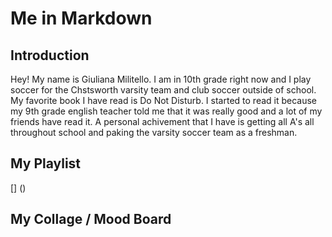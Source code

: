 # Me in Markdown

## Introduction
Hey! My name is Giuliana Militello. I am in 10th grade right now and I play soccer for the Chstsworth varsity team and club soccer outside of school. My favorite book I have read is Do Not Disturb. I started to read it because my 9th grade english teacher told me that it was really good and a lot of my friends have read it. A personal achivement that I have is getting all A's all throughout school and paking the varsity soccer team as a freshman. 


## My Playlist
[] ()
## My Collage / Mood Board
![]()